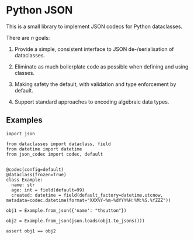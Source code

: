 Python JSON
===========

This is a small library to implement JSON codecs for Python dataclasses.

There are _n_ goals:

1. Provide a simple, consistent interface to JSON de-/serialisation of 
   dataclasses.

2. Eliminate as much boilerplate code as possible when defining and using
   classes.

3. Making safety the default, with validation and type enforcement by default.

4. Support standard approaches to encoding algebraic data types. 

Examples
--------

```{.python}
import json

from dataclasses import dataclass, field
from datetime import datetime
from json_codec import codec, default


@codec(config=default)
@dataclass(frozen=True)
class Example:
  name: str
  age: int = field(default=99)
  created: datetime = field(default_factory=datetime.utcnow, metadata=codec.datetime(format="XXX%Y-%m-%dYYY%H:%M:%S.%fZZZ"))
  
obj1 = Example.from_json({'name': "thsutton"})

obj2 = Example.from_json(json.loads(obj1.to_jsons()))

assert obj1 == obj2
```
